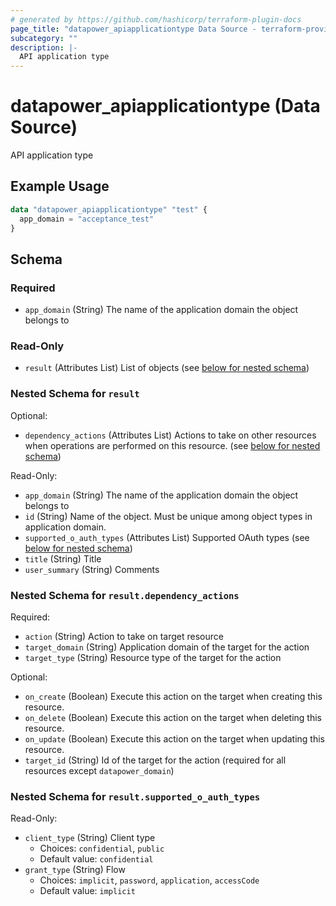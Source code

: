 ```yaml
---
# generated by https://github.com/hashicorp/terraform-plugin-docs
page_title: "datapower_apiapplicationtype Data Source - terraform-provider-datapower"
subcategory: ""
description: |-
  API application type
---
```


# datapower_apiapplicationtype (Data Source)

API application type

## Example Usage

```terraform
data "datapower_apiapplicationtype" "test" {
  app_domain = "acceptance_test"
}
```

<!-- schema generated by tfplugindocs -->
## Schema

### Required

- `app_domain` (String) The name of the application domain the object belongs to

### Read-Only

- `result` (Attributes List) List of objects (see [below for nested schema](#nestedatt--result))

<a id="nestedatt--result"></a>
### Nested Schema for `result`

Optional:

- `dependency_actions` (Attributes List) Actions to take on other resources when operations are performed on this resource. (see [below for nested schema](#nestedatt--result--dependency_actions))

Read-Only:

- `app_domain` (String) The name of the application domain the object belongs to
- `id` (String) Name of the object. Must be unique among object types in application domain.
- `supported_o_auth_types` (Attributes List) Supported OAuth types (see [below for nested schema](#nestedatt--result--supported_o_auth_types))
- `title` (String) Title
- `user_summary` (String) Comments

<a id="nestedatt--result--dependency_actions"></a>
### Nested Schema for `result.dependency_actions`

Required:

- `action` (String) Action to take on target resource
- `target_domain` (String) Application domain of the target for the action
- `target_type` (String) Resource type of the target for the action

Optional:

- `on_create` (Boolean) Execute this action on the target when creating this resource.
- `on_delete` (Boolean) Execute this action on the target when deleting this resource.
- `on_update` (Boolean) Execute this action on the target when updating this resource.
- `target_id` (String) Id of the target for the action (required for all resources except `datapower_domain`)


<a id="nestedatt--result--supported_o_auth_types"></a>
### Nested Schema for `result.supported_o_auth_types`

Read-Only:

- `client_type` (String) Client type
  - Choices: `confidential`, `public`
  - Default value: `confidential`
- `grant_type` (String) Flow
  - Choices: `implicit`, `password`, `application`, `accessCode`
  - Default value: `implicit`
